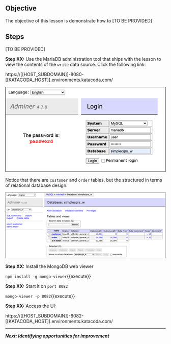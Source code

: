 ## Objective
The objective of this lesson is demonstrate how to [TO BE PROVIDED]

## Steps

[TO BE PROVIDED]




**Step XX:** Use the MariaDB administration tool that ships with the lesson to view the contents of the `write` data source. Click the following link:

https://[[HOST_SUBDOMAIN]]-8080-[[KATACODA_HOST]].environments.katacoda.com/


![Database Access](msdb-003/assets/db_access.jpg)

Notice that there are `customer` and `order` tables, but the structured in terms of relational database design.


![Database Admin UI](msdb-003/assets/db_admin_ui.png)

**Step XX:** Install the MongoDB web viewer


`npm install -g mongo-viewer`{{execute}}

**Step XX:** Start it on `port 8082`

`mongo-viewer -p 8082`{{execute}}


**Step XX:** Access the UI:

https://[[HOST_SUBDOMAIN]]-8082-[[KATACODA_HOST]].environments.katacoda.com/

---

***Next: Identifying opportunities for improvement***